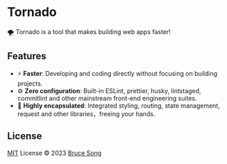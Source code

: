 # Tornado

🌪 Tornado is a tool that makes building web apps faster!

## Features

- ⚡ **Faster**: Developing and coding directly without focusing on building projects.
- ⚙ **Zero configuration**: Built-in ESLint, prettier, husky, lintstaged, commitlint and other mainstream front-end engineering suites.
- 🚀 **Highly encapsulated**: Integrated styling, routing, state management, request and other libraries，freeing your hands.

## License

[MIT](/LICENSE) License &copy; 2023 [Bruce Song](https://github.com/recallwei)
